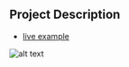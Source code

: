 ## Project Description

* [live example](https://learning-zone.github.io/website-templates/startbootstrap-freelancer-1.0.2)

![alt text](https://github.com/learning-zone/website-templates/blob/master/assets/startbootstrap-freelancer-1.0.2.png "startbootstrap-freelancer-1.0.2")
